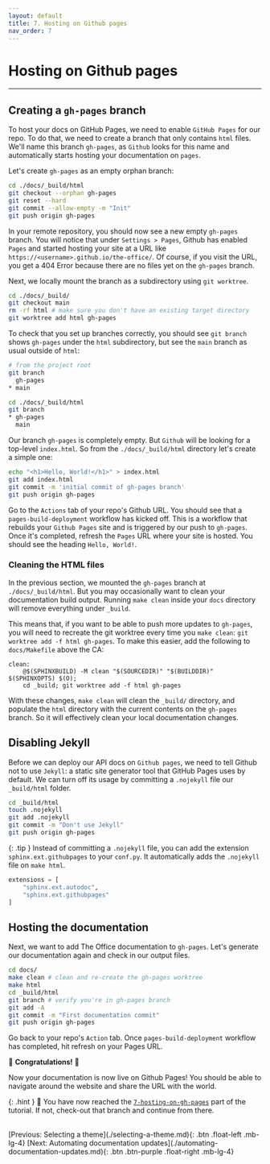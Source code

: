 ```yaml
---
layout: default
title: 7. Hosting on Github pages
nav_order: 7
---
```


# Hosting on Github pages

---

## Creating a `gh-pages` branch

To host your docs on GitHub Pages, we need to enable `GitHub Pages` for our repo. To do that, we
need to create a branch that only contains `html` files. We'll name this branch `gh-pages`, as
`Github` looks for this name and automatically starts hosting your documentation on `pages`.

Let's create `gh-pages` as an empty orphan branch:

```sh
cd ./docs/_build/html
git checkout --orphan gh-pages
git reset --hard
git commit --allow-empty -m "Init"
git push origin gh-pages
```

In your remote repository, you should now see a new empty `gh-pages` branch. You will notice that
under `Settings > Pages`, Github has enabled `Pages` and started hosting your site at a URL like
`https://<username>.github.io/the-office/`. Of course, if you visit the URL, you get a 404 Error
because there are no files yet on the `gh-pages` branch.

Next, we locally mount the branch as a subdirectory using `git worktree`.

```sh
cd ./docs/_build/
git checkout main
rm -rf html # make sure you don't have an existing target directory
git worktree add html gh-pages
```

To check that you set up branches correctly, you should see `git branch` shows `gh-pages` under the
`html` subdirectory, but see the `main` branch as usual outside of `html`:

```sh
# from the project root
git branch
  gh-pages
* main

cd ./docs/_build/html
git branch
* gh-pages
  main
```

Our branch `gh-pages` is completely empty. But `Github` will be looking for a top-level
`index.html`. So from the `./docs/_build/html` directory let's create a simple one:

```sh
echo "<h1>Hello, World!</h1>" > index.html
git add index.html
git commit -m 'initial commit of gh-pages branch'
git push origin gh-pages
```

Go to the `Actions` tab of your repo's Github URL. You should see that a `pages-build-deployment`
workflow has kicked off. This is a workflow that rebuilds your `Github Pages` site and is triggered
by our push to `gh-pages`. Once it's completed, refresh the `Pages` URL where your site is hosted.
You should see the heading `Hello, World!`.

### Cleaning the HTML files

In the previous section, we mounted the `gh-pages` branch at `./docs/_build/html`. But you may
occasionally want to clean your documentation build output. Running `make clean` inside your `docs`
directory will remove everything under `_build`.

This means that, if you want to be able to push more updates to `gh-pages`, you will need to
recreate the git worktree every time you `make clean`: `git worktree add -f html gh-pages`. To make
this easier, add the following to `docs/Makefile` above the CA:

```make
clean:
	@$(SPHINXBUILD) -M clean "$(SOURCEDIR)" "$(BUILDDIR)" $(SPHINXOPTS) $(O);
	cd _build; git worktree add -f html gh-pages
```

With these changes, `make clean` will clean the `_build/` directory, and populate the `html`
directory with the current contents on the `gh-pages` branch. So it will effectively clean your
local documentation changes.

## Disabling Jekyll

Before we can deploy our API docs on `Github pages`, we need to tell Github not to use `Jekyll`: a
static site generator tool that GitHub Pages uses by default. We can turn off its usage by
committing a `.nojekyll` file our `_build/html` folder.

```sh
cd _build/html
touch .nojekyll
git add .nojekyll
git commit -m "Don't use Jekyll"
git push origin gh-pages
```

{: .tip }
Instead of committing a `.nojekyll` file, you can add the extension
`sphinx.ext.githubpages` to your `conf.py`. It automatically adds the `.nojekyll` file on
`make html`.

```py
extensions = [
    "sphinx.ext.autodoc",
    "sphinx.ext.githubpages"
]
```

## Hosting the documentation

Next, we want to add The Office documentation to `gh-pages`. Let's generate our documentation again
and check in our output files.

```sh
cd docs/
make clean # clean and re-create the gh-pages worktree
make html
cd _build/html
git branch # verify you're in gh-pages branch
git add -A
git commit -m "First documentation commit"
git push origin gh-pages
```

Go back to your repo's `Action` tab. Once `pages-build-deployment` workflow has completed, hit
refresh on your Pages URL.

🎉 **Congratulations!** 🎉

Now your documentation is now live on Github Pages! You should be able to navigate around the
website and share the URL with the world.

{: .hint }
🙌 You have now reached the
[`7-hosting-on-gh-pages`](https://github.com/aelsayed95/the-office/tree/7-hosting-on-gh-pages)
part of the tutorial. If not, check-out that branch and continue from there.

<br />
[Previous: Selecting a theme](./selecting-a-theme.md){: .btn .float-left .mb-lg-4}
[Next: Automating documentation updates](./automating-documentation-updates.md){: .btn .btn-purple .float-right .mb-lg-4}
<br />
